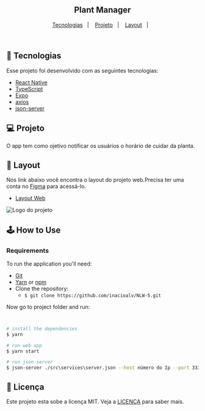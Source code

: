 <h2 align="center">
  Plant Manager
</h2>


<p align="center">
  <a href="#-tecnologias">Tecnologias</a>&nbsp;&nbsp;&nbsp;|&nbsp;&nbsp;&nbsp;
  <a href="#-projeto">Projeto</a>&nbsp;&nbsp;&nbsp;|&nbsp;&nbsp;&nbsp;
  <a href="#-layout">Layout</a>&nbsp;&nbsp;&nbsp;|&nbsp;&nbsp;&nbsp;
</p>


<br>


## 🚀 Tecnologias

Esse projeto foi desenvolvido com as seguintes tecnologias:

- [React Native](https://reactnative.dev/)
- [TypeScript](https://www.typescriptlang.org/)
- [Expo](https://expo.io/)
- [axios](https://github.com/axios/axios)
- [json-server](https://www.npmjs.com/package/json-server)

## 💻 Projeto

O app tem como ojetivo notificar os usuários o horário de cuidar da planta.




## 🔖 Layout

Nos link abaixo você encontra o layout do projeto web.Precisa ter uma conta no [Figma](http://figma.com/) para acessá-lo.

- [Layout Web](https://www.figma.com/file/7nh18T6yjududHKgY3DAP4/PlantManager-(Copy))


<img alt="Logo do projeto" src="/assets/Plant-Gif.gif" />


## :joystick: How to Use

### Requirements

To run the application you'll need:
* [Git](https://git-scm.com)
* [Yarn](https://yarnpkg.com/) or [npm](https://www.npmjs.com/)
* Clone the repository:
  * ```$ git clone https://github.com/inacioalv/NLW-5.git ```


Now go to project folder and run:


```bash


# install the dependencies
$ yarn

# run web app
$ yarn start

# run json-server
$ json-server ./src\services\server.json --host número do Ip --port 3333 --delay 700
```




## 📝 Licença

Este projeto esta sobe a licença MIT. Veja a [LICENÇA](https://opensource.org/licenses/MIT) para saber mais.


